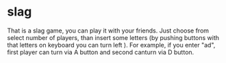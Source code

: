 # slag
That is a slag game, you can play it with your friends. Just choose from select number of players, than insert some letters (by pushing buttons with that letters on keyboard you can turn left ). For example, if you enter "ad", first player can turn via A button and second canturn via D button.

